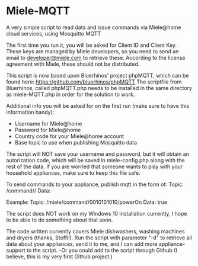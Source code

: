 # Miele-MQTT
A very simple script to read data and issue commands via Miele@home cloud services, using Mosquitto MQTT

The first time you run it, you will be asked for Client ID and Client Key. These keys are managed by Miele developers, so you need to send an email to developer@miele.com to retrieve these. According to the license agreement with Miele, these should not be distributed.

This script is now based upon Bluerhinos' project phpMQTT, which can be found here: https://github.com/bluerhinos/phpMQTT
The scriptfile from Bluerhinos, called phpMQTT.php needs to be installed in the same directory as miele-MQTT.php in order for the solution to work.

Additional info you will be asked for on the first run (make sure to have this information handy):

- Username for Miele@home
- Password for Miele@home
- Country code for your Miele@home account
- Base topic to use when publishing Mosquitto data

The script will NOT save your username and password, but it will obtain an autorization code, which will be saved in miele-config.php along with the rest of the data. If you are worried that someone wants to play with your household appliances, make sure to keep this file safe.


To send commands to your appliance, publish mqtt in the form of:
Topic: <Topic>/command/<deviceID>/<action> 
Data: <data>

Example:
Topic: /miele/command/0010101010/powerOn
Data: true


The script does NOT work on my Windows 10 installation currently, I hope to be able to do something about that soon.

The code written currently covers Miele dishwashers, washing machines and dryers (thanks, Stoffi!). Run the script with parameter "-d" to retrieve all data about your appliances, send it to me, and I can add more appliance-support to the script. -Or you could add to the script through Github (I believe, this is my very first Github project.)

